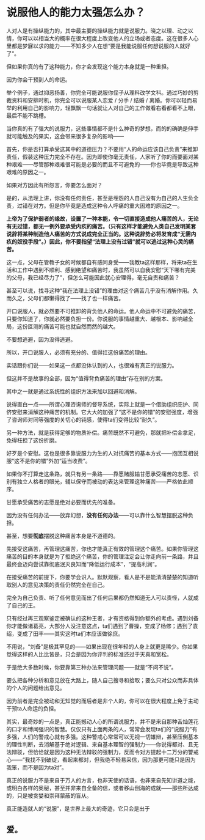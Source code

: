 # 说服他人的能力太强怎么办？

人对人是有操纵能力的，其中最主要的操纵能力就是说服力。晓之以理、动之以情，你可以以相当大的概率在很大程度上改变他人的立场或者态度。这在很多人心里都是梦寐以求的能力——不知多少人在想“要是我能说服任何想说服的人就好了”。

但如果你真的有了这种能力，你才会发现这个能力本身就是一种重担。

因为你会干预到人的命运。

举个例子，通过抑恶扬善，你完全可能说服你侄子从理科改学文科。通过巧妙的剪裁资料和安排时机，你完全可以说服某人恋爱 / 分手 / 结婚 / 离婚。你可以轻而易举的利用自己的影响力，轻飘飘一句话就让人对自己的工作做看右看都看不上眼，最后不能不跳槽。

当你真的有了强大的说服力，这些事情都不是什么神奇的梦想，而的的确确是伸手就可能触及的果实，这会带来很多复杂的影响——

首先，你是否打算承受这其中的道德压力？不要用“人的命运应该自己负责”来推卸责任，假装这种压力完全不存在。因为即使你毫无责任，人家听了你的而要面对某种艰难——尽管那种艰难很可能是必要的而且不可避免的——你也毕竟是导致这种艰难的原因之一。

如果对方因此有所怨言，你要怎么面对？

是的，从法理上讲，你没有任何责任，甚至是埋怨的人自己没有为自己的人生负全责，过错在对方。但是你毕竟是造成这种令人呼痛的重大困难的原因之一。

**上帝为了保护弱者的缘故，设置了一种本能，令一切直接造成他人痛苦的人，无论有无过错，都无一例外要承受内疚的痛苦。（只有这样才能避免人类自己发明某套说辞将某种制造他人痛苦的方式说成完全正当的。这种说辞势必将发育成“无需内疚的奴役手段”。）因此，你不要指望“法理上没有过错”就可以逃过这种心灵的痛苦。**

这一点，父母在管教子女的时候都自有感同身受——我教ta这样那样，将来ta在生活和工作中遇到不顺利、感到绝望和痛苦时，我虽然可以自我安慰“天下哪有完美的父母，我已经尽力了”，但怎么可能因此就心安理得，毫无自责和痛苦？

甚至可以说，找寻这种“我在法理上没错”的理由对这个痛苦几乎没有消解作用。久而久之，父母们都懒得找了——找了也一样痛苦。

开口说服人，就必然要不可推卸的背负他人的命运。他人命运中不可避免的痛苦，只要你知道了，你就必然要负担一份。你说服的事情越重大、越根本、影响越全局，这份叵测的痛苦可能也就自然而然的越大。

不要想逃避，因为没得逃避。

所以，开口说服人，必须有充分的、值得扛这份痛苦的理由。

实话跟你们说——如果这一点都没体认到的人，也很难有真正的说服力。

但这并不是故事的全部，因为“值得背负痛苦的理由”存在别的方案。

其中之一就是通过系统性的组织方法来加以回避和消解。

说得直白一点——所谓心理咨询师的督导系统，实际上就是一个借助组织庇护、同侪安慰来消解这种痛苦的机制。它大大的加强了“这不是你的错”的安慰强度，增强了咨询师对同等强度的关切心的钝感，使得ta们变得比较“耐久”。

另一种方法，就是获得足够的物质补偿。痛苦既然不可避免，那就把补偿金拿足，免得枉担了这份折磨。

好歹是个安慰。这也是很多靠说服力为生的人对抗痛苦的基本方式——抱团互相说服“这不是你的错”外加“适当收费”。

如果你不打算走这条路，就只有另一条路——靠愿赌服输甘愿承受痛苦的志愿、识别有独立人格者的眼光，辅以保守而被动的表达来管理这种痛苦——严格依此顺序。

甘愿承受痛苦的志愿是绝对必要而优先的准备。

因为没有任何办法——放弃幻想，**没有任何办法**——可以靠什么智慧摆脱这种负担。

甚至，想要**彻底**摆脱这种痛苦本身是不道德的。

先接受这痛苦，再管理这痛苦，你也才能真正有效的管理这个痛苦。如果你管理这痛苦的目的本身就是为了拒绝这个痛苦，你的管理注定会让你走向前一条路，并且最终会迈向尝试靠彻底泯灭良知而“降低运行成本”，“提高利润”。

在接受痛苦的前提下，你要学会识人。默默观察，看人是不是能清清楚楚的知道听取别人的意见决策的责任仍然完全在自己。

完全为自己负责、听了任何意见而出了任何后果都仍然知道无人可以责怪，人就成了自己的王。

只有经过再三观察鉴定被确认的这种王者，才有资格得到你额外的考虑。遇到刘备你才能做诸葛亮，大部分人没注意这点，ta们遇到了曹操，变成了杨修；遇到了袁绍，变成了田丰——其实这时ta们本应该做徐庶。

不用说，“刘备”是极其罕见的——如果出现在很年轻的人身上就更是稀少。你如果觉得这样的人比比皆是，只会是因为你评判的标准还过于天真和宽松。

于是绝大多数时候，你要靠第三种办法来管理问题——就是“不问不说”。

要么把各种分析和意见放在大路上，随人自己搜寻和拾取；要么只对公众而非具体的个人的问题给出意见。

因为前者是完全被动和无知觉的而后者是非个人的，你可以在很大程度上免于主动干预ta人命运的负担。

其实，最奇妙的一点是，真正能撼动人心的所谓说服力，并不是来自那种舌灿莲花的口才和博闻强识的智慧。仅仅只有上面两条的人，常常会发现ta们的“说服力”有多强，人们的警戒心就有多强。这种警戒心常常可以无视一切雄辩，甚至压倒基本的理性判断，去消解基于绝对逻辑、来自基本理智的强制力——你说得都对、且无法辩驳，但恰恰就是因为这种无法辩驳的强制力，反而令对方提起十二万分的警戒心——“我找不到破绽，看起来都对，但我绝不轻易采信，因为那更可能只是因为我笨，而不是因为ta对”。

真正的说服力不是来自于万人的方言，也非天使的话语，也非来自先知讲道之能，或明白各样的奥秘，甚至并非来自全备的信，或者移山倒海的成就——那些所达成的，只是被贪婪和崇拜蒙蔽的盲从。

真正能造就人的“说服”，是世界上最大的奇迹，它只会是出于

爱。
--



